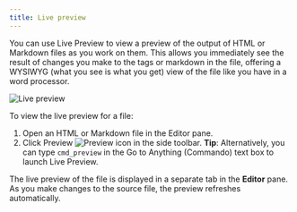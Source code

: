 ```yaml
---
title: Live preview
---
```


You can use Live Preview to view a preview of the output of HTML or Markdown files as you work on them. This allows you immediately see the result of changes you make to the tags or markdown in the file, offering a WYSIWYG (what you see is what you get) view of the file like you have in a word processor.

![Live preview](/images/live_preview_md.png)

To view the live preview for a file:

1. Open an HTML or Markdown file in the Editor pane.
1. Click Preview ![Preview icon](/images/live_preview.png) in the side toolbar.
    **Tip**: Alternatively, you can type `cmd_preview` in the Go to Anything (Commando) text box to launch Live Preview.

The live preview of the file is displayed in a separate tab in the **Editor** pane. As you make changes to the source file, the preview refreshes automatically.
